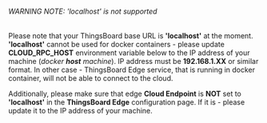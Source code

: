 ###### WARNING NOTE: 'localhost' is not supported

Please note that your ThingsBoard base URL is **'localhost'** at the moment. **'localhost'** cannot be used for docker containers - please update **CLOUD_RPC_HOST** environment variable below to the IP address of your machine (*docker **host** machine*). IP address must be **192.168.1.XX** or similar format. In other case - ThingsBoard Edge service, that is running in docker container, will not be able to connect to the cloud.

Additionally, please make sure that edge **Cloud Endpoint** is **NOT** set to **'localhost'** in the **ThingsBoard Edge** configuration page. If it is - please update it to the IP address of your machine. 